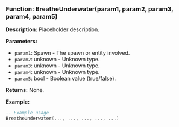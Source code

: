 ### Function: BreatheUnderwater(param1, param2, param3, param4, param5)

**Description:**
Placeholder description.

**Parameters:**
- `param1`: Spawn - The spawn or entity involved.
- `param2`: unknown - Unknown type.
- `param3`: unknown - Unknown type.
- `param4`: unknown - Unknown type.
- `param5`: bool - Boolean value (true/false).

**Returns:** None.

**Example:**

```lua
-- Example usage
BreatheUnderwater(..., ..., ..., ..., ...)
```
